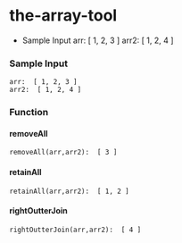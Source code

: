 # the-array-tool

- Sample Input
  arr: [ 1, 2, 3 ]
  arr2: [ 1, 2, 4 ]

### Sample Input

```
arr:  [ 1, 2, 3 ]
arr2:  [ 1, 2, 4 ]
```

### Function

#### removeAll

```
removeAll(arr,arr2):  [ 3 ]
```

#### retainAll

```
retainAll(arr,arr2):  [ 1, 2 ]
```

#### rightOutterJoin

```
rightOutterJoin(arr,arr2):  [ 4 ]
```

